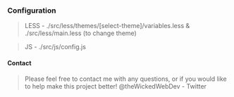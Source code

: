 ### Configuration

> LESS - ./src/less/themes/[select-theme]/variables.less & ./src/less/main.less (to change theme)

> JS - ./src/js/config.js


#### Contact
> Please feel free to contact me with any questions, or if you would like to help make this project better!
> @theWickedWebDev - Twitter
